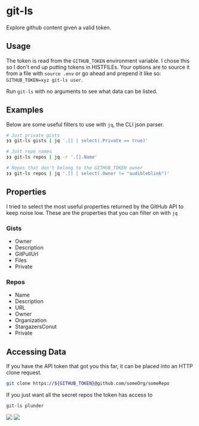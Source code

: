 # git-ls

Explore github content given a valid token.

## Usage

The token is read from the `GITHUB_TOKEN` environment variable. I chose this so I don't end up
putting tokens in HISTFILEs. Your options are to source it from a file with `source .env` or
go ahead and prepend it like so: `GITHUB_TOKEN=xyz git-ls user`.

Run `git-ls` with no arguments to see what data can be listed.

## Examples

Below are some useful filters to use with `jq`, the CLI json parser.

```bash
# Just private gists
❯❯ git-ls gists | jq '.[] | select(.Private == true)'

# Just repo names
❯❯ git-ls repos | jq -r '.[].Name'

# Repos that don't belong to the GITHUB_TOKEN owner
❯❯ git-ls repos | jq '.[] | select(.Owner != "audibleblink")'
```

## Properties

I tried to select the most useful properties returned by the GitHub API to keep noise low.
These are the properties that you can filter on with `jq`

### Gists

* Owner
* Description
* GitPullUrl
* Files
* Private

### Repos

* Name
* Description
* URL
* Owner
* Organization
* StargazersConut
* Private


## Accessing Data
If you have the API token that got you this far, 
it can be placed into an HTTP clone request.

```bash
git clone https://${GITHUB_TOKEN}@github.com/someOrg/someRepo
```

If you just want all the secret repos the token has access to

```bash
git-ls plunder
```
![](https://i.imgur.com/lcn6Wop.png)
![](https://i.imgur.com/s587JPU.png)
